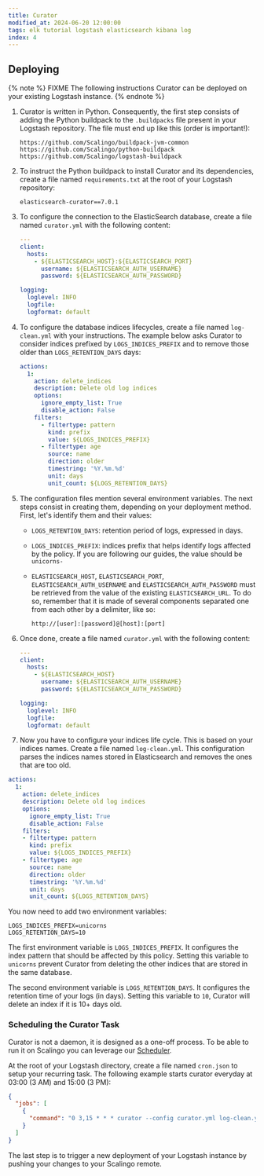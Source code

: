 ```yaml
---
title: Curator
modified_at: 2024-06-20 12:00:00
tags: elk tutorial logstash elasticsearch kibana log
index: 4
---
```


## Deploying

{% note %}
FIXME
The following instructions 
Curator can be deployed on your existing Logstash instance.
{% endnote %}

1. Curator is written in Python. Consequently, the first step consists of
   adding the Python buildpack to the `.buildpacks` file present in your
   Logstash repository. The file must end up like this (order is important!):

   ```text
   https://github.com/Scalingo/buildpack-jvm-common
   https://github.com/Scalingo/python-buildpack
   https://github.com/Scalingo/logstash-buildpack
   ```

2. To instruct the Python buildpack to install Curator and its dependencies,
   create a file named `requirements.txt` at the root of your Logstash
   repository:

   ```text
   elasticsearch-curator==7.0.1
   ```

3. To configure the connection to the ElasticSearch database, create a file
   named `curator.yml` with the following content:

   ```yaml
   ---
   client:
     hosts:
       - ${ELASTICSEARCH_HOST}:${ELASTICSEARCH_PORT}
         username: ${ELASTICSEARCH_AUTH_USERNAME}
         password: ${ELASTICSEARCH_AUTH_PASSWORD}

   logging:
     loglevel: INFO
     logfile:
     logformat: default
   ```

4. To configure the database indices lifecycles, create a file named
   `log-clean.yml` with your instructions. The example below asks Curator to
   consider indices prefixed by `LOGS_INDICES_PREFIX` and to remove those older
   than `LOGS_RETENTION_DAYS` days:

   ```yaml
   actions:
     1:
       action: delete_indices
       description: Delete old log indices
       options:
         ignore_empty_list: True
         disable_action: False
       filters:
         - filtertype: pattern
           kind: prefix
           value: ${LOGS_INDICES_PREFIX}
         - filtertype: age
           source: name
           direction: older
           timestring: '%Y.%m.%d'
           unit: days
           unit_count: ${LOGS_RETENTION_DAYS}
   ```

5. The configuration files mention several environment variables. The next
   steps consist in creating them, depending on your deployment method. First,
   let's identify them and their values:

   - `LOGS_RETENTION_DAYS`: retention period of logs, expressed in days.
   - `LOGS_INDICES_PREFIX`: indices prefix that helps identify logs affected by
     the policy. If you are following our guides, the value should be
     `unicorns-`
   - `ELASTICSEARCH_HOST`, `ELASTICSEARCH_PORT`, `ELASTICSEARCH_AUTH_USERNAME`
     and `ELASTICSEARCH_AUTH_PASSWORD` must be retrieved from the value of the
     existing `ELASTICSEARCH_URL`. To do so, remember that it is made of
     several components separated one from each other by a delimiter, like so:

     ```text
     http://[user]:[password]@[host]:[port]
     ```

4. Once done, create a file named `curator.yml` with the following content:

   ```yaml
   ---
   client:
     hosts:
       - ${ELASTICSEARCH_HOST}
         username: ${ELASTICSEARCH_AUTH_USERNAME}
         password: ${ELASTICSEARCH_AUTH_PASSWORD}

   logging:
     loglevel: INFO
     logfile:
     logformat: default
   ```

5. Now you have to configure your indices life cycle. This is based on your
indices names.
Create a file named `log-clean.yml`. This configuration parses the indices
names stored in Elasticsearch and removes the ones that are too old.

```yaml
actions:
  1:
    action: delete_indices
    description: Delete old log indices
    options:
      ignore_empty_list: True
      disable_action: False
    filters:
    - filtertype: pattern
      kind: prefix
      value: ${LOGS_INDICES_PREFIX}
    - filtertype: age
      source: name
      direction: older
      timestring: '%Y.%m.%d'
      unit: days
      unit_count: ${LOGS_RETENTION_DAYS}
```

You now need to add two environment variables:

```
LOGS_INDICES_PREFIX=unicorns
LOGS_RETENTION_DAYS=10
```

The first environment variable is `LOGS_INDICES_PREFIX`. It configures the
index pattern that should be affected by this policy. Setting this variable
to `unicorns` prevent Curator from deleting the other indices that are stored
in the same database.

The second environment variable is `LOGS_RETENTION_DAYS`. It configures
the retention time of your logs (in days). Setting this variable to `10`,
Curator will delete an index if it is 10+ days old.

### Scheduling the Curator Task

Curator is not a daemon, it is designed as a one-off process. To be able
to run it on Scalingo you can leverage our [Scheduler](https://doc.scalingo.com/platform/app/task-scheduling/scalingo-scheduler).

At the root of your Logstash directory, create a file named `cron.json` to
setup your recurring task. The following example starts curator everyday at
03:00 (3 AM) and 15:00 (3 PM):

```json
{
  "jobs": [
    {
      "command": "0 3,15 * * * curator --config curator.yml log-clean.yml"
    }
  ]
}
```

The last step is to trigger a new deployment of your Logstash instance by
pushing your changes to your Scalingo remote.
